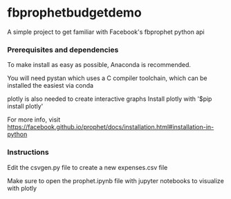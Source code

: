 # fbprophetbudgetdemo
A simple project to get familiar with Facebook's fbprophet python api

### Prerequisites and dependencies
To make install as easy as possible, Anaconda is recommended.

You will need pystan which uses a C compiler toolchain, which can be installed the easiest via conda

plotly is also needed to create interactive graphs
Install plotly with '$pip install plotly'

For more info, visit https://facebook.github.io/prophet/docs/installation.html#installation-in-python

### Instructions
Edit the csvgen.py file to create a new expenses.csv file

Make sure to open the prophet.ipynb file with jupyter notebooks to visualize with plotly
